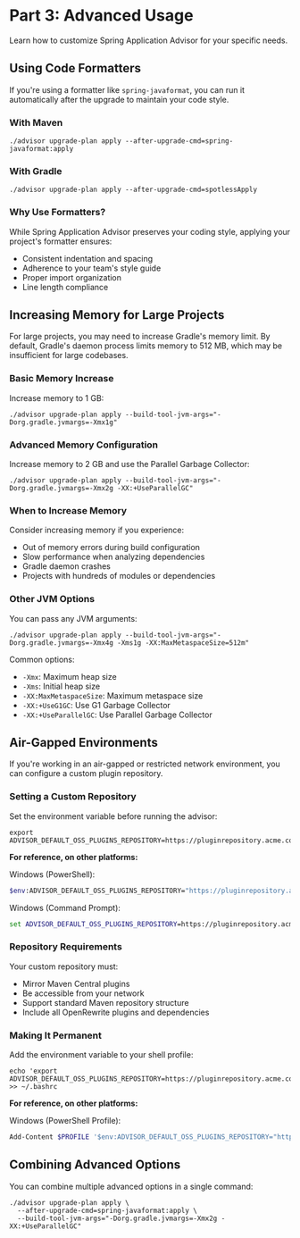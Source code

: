 # Part 3: Advanced Usage

Learn how to customize Spring Application Advisor for your specific needs.

## Using Code Formatters

If you're using a formatter like `spring-javaformat`, you can run it automatically after the upgrade to maintain your code style.

### With Maven

```copy
./advisor upgrade-plan apply --after-upgrade-cmd=spring-javaformat:apply
```

### With Gradle

```copy
./advisor upgrade-plan apply --after-upgrade-cmd=spotlessApply
```

### Why Use Formatters?

While Spring Application Advisor preserves your coding style, applying your project's formatter ensures:

- Consistent indentation and spacing
- Adherence to your team's style guide
- Proper import organization
- Line length compliance

## Increasing Memory for Large Projects

For large projects, you may need to increase Gradle's memory limit. By default, Gradle's daemon process limits memory to 512 MB, which may be insufficient for large codebases.

### Basic Memory Increase

Increase memory to 1 GB:

```copy
./advisor upgrade-plan apply --build-tool-jvm-args="-Dorg.gradle.jvmargs=-Xmx1g"
```

### Advanced Memory Configuration

Increase memory to 2 GB and use the Parallel Garbage Collector:

```copy
./advisor upgrade-plan apply --build-tool-jvm-args="-Dorg.gradle.jvmargs=-Xmx2g -XX:+UseParallelGC"
```

### When to Increase Memory

Consider increasing memory if you experience:

- Out of memory errors during build configuration
- Slow performance when analyzing dependencies
- Gradle daemon crashes
- Projects with hundreds of modules or dependencies

### Other JVM Options

You can pass any JVM arguments:

```copy
./advisor upgrade-plan apply --build-tool-jvm-args="-Dorg.gradle.jvmargs=-Xmx4g -Xms1g -XX:MaxMetaspaceSize=512m"
```

Common options:

- `-Xmx`: Maximum heap size
- `-Xms`: Initial heap size
- `-XX:MaxMetaspaceSize`: Maximum metaspace size
- `-XX:+UseG1GC`: Use G1 Garbage Collector
- `-XX:+UseParallelGC`: Use Parallel Garbage Collector

## Air-Gapped Environments

If you're working in an air-gapped or restricted network environment, you can configure a custom plugin repository.

### Setting a Custom Repository

Set the environment variable before running the advisor:

```copy-and-edit
export ADVISOR_DEFAULT_OSS_PLUGINS_REPOSITORY=https://pluginrepository.acme.com/m2
```

**For reference, on other platforms:**

Windows (PowerShell):
```bash
$env:ADVISOR_DEFAULT_OSS_PLUGINS_REPOSITORY="https://pluginrepository.acme.com/m2"
```

Windows (Command Prompt):
```cmd
set ADVISOR_DEFAULT_OSS_PLUGINS_REPOSITORY=https://pluginrepository.acme.com/m2
```

### Repository Requirements

Your custom repository must:

- Mirror Maven Central plugins
- Be accessible from your network
- Support standard Maven repository structure
- Include all OpenRewrite plugins and dependencies

### Making It Permanent

Add the environment variable to your shell profile:

```copy
echo 'export ADVISOR_DEFAULT_OSS_PLUGINS_REPOSITORY=https://pluginrepository.acme.com/m2' >> ~/.bashrc
```

**For reference, on other platforms:**

Windows (PowerShell Profile):
```bash
Add-Content $PROFILE '$env:ADVISOR_DEFAULT_OSS_PLUGINS_REPOSITORY="https://pluginrepository.acme.com/m2"'
```

## Combining Advanced Options

You can combine multiple advanced options in a single command:

```copy
./advisor upgrade-plan apply \
  --after-upgrade-cmd=spring-javaformat:apply \
  --build-tool-jvm-args="-Dorg.gradle.jvmargs=-Xmx2g -XX:+UseParallelGC"
```
